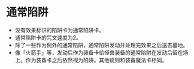 # 通常陷阱

* 没有效果标识的陷阱卡为通常陷阱卡。
* 通常陷阱卡的咒文速度为2。
* 除了一些作为例外的通常陷阱，通常陷阱发动并处理完效果之后送去墓地。
* 像「火箭手」等，发动后作为装备卡给怪兽装备的通常陷阱在发动后留在场上。作为装备卡之后依然视为陷阱。其他规则和装备魔法卡相同。

